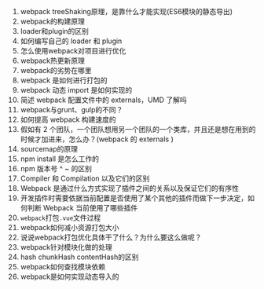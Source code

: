 1. webpack treeShaking原理，是靠什么才能实现(ES6模块的静态导出)
2. webpack的构建原理
3. loader和plugin的区别
4. 如何编写自己的 loader 和 plugin
5. 怎么使用webpack对项目进行优化
6. webpack热更新原理
7. webpack的劣势在哪里
8. webpack 是如何进行打包的
9. webpack 动态 import 是如何实现的
10. 简述 webpack 配置文件中的 externals，UMD 了解吗
11. webpack与grunt、gulp的不同？
12. 如何提高 webpack 构建速度的
13. 假如有 2 个团队，一个团队想用另一个团队的一个类库，并且还是想在用到的时候才加进来，怎么办？(webpack 的 externals )
14. sourcemap的原理
15. npm install 是怎么工作的
16. npm 版本号 ^ ~ 的区别
17. Compiler 和 Compilation 以及它们的区别
18. Webpack 是通过什么方式实现了插件之间的关系以及保证它们的有序性
19. 开发插件时需要依据当前配置是否使用了某个其他的插件而做下一步决定，如何判断 Webpack 当前使用了哪些插件
20. `webpack`打包`.vue`文件过程
21. webpack如何减小资源打包大小
22. 说说webpack打包优化具体干了什么？为什么要这么做呢？
23. webpack针对模块化做的处理
24. hash chunkHash contentHash的区别
25. webpack如何查找模块依赖
26. webpack是如何实现动态导入的